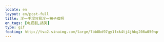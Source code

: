 ```yaml
---
locate: en
layout: en/post-full
title: 淫一手湿容易淫一被子难啊
en_tags: [电视剧,搞笑]
type: gif
featimg: http://tva2.sinaimg.com/large/7bb8bd97gy1fxk4tj4jhbg208w050npf.gif
---
```

